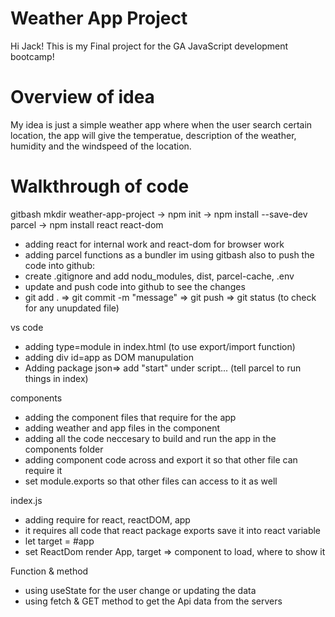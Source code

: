 # Weather App Project
Hi Jack! This is my Final project for the GA JavaScript development bootcamp!

# Overview of idea
My idea is just a simple weather app where when the user search certain location, the app will give the temperatue, description of the weather, humidity and the windspeed of the location.

# Walkthrough of code
gitbash
mkdir weather-app-project -> npm init -> npm install --save-dev parcel -> npm install react react-dom
- adding react for internal work and react-dom for browser work
- adding parcel functions as a bundler
im using gitbash also to push the code into github:
- create .gitignore and add nodu_modules, dist, parcel-cache, .env
- update and push code into github to see the changes
- git add . => git commit -m "message" => git push => git status (to check for any unupdated file)

vs code
- adding type=module in index.html (to use export/import function)
- adding div id=app as DOM manupulation
- Adding package json=> add "start" under script... (tell parcel to run things in index)

components
- adding the component files that require for the app
- adding weather and app files in the component 
- adding all the code neccesary to build and run the app in the components folder
- adding component code across and export it so that other file can require it
- set module.exports so that other files can access to it as well

index.js
- adding require for react, reactDOM, app
- it requires all code that react package exports save it into react variable
- let target = #app
- set ReactDom render App, target => component to load, where to show it

Function & method
- using useState for the user change or updating the data
- using fetch & GET method to get the Api data from the servers
